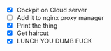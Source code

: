 - [x] Cockpit on Cloud server
- [ ] Add it to nginx proxy manager
- [x] Print the thing
- [x] Get haircut
- [x] LUNCH YOU DUMB FUCK